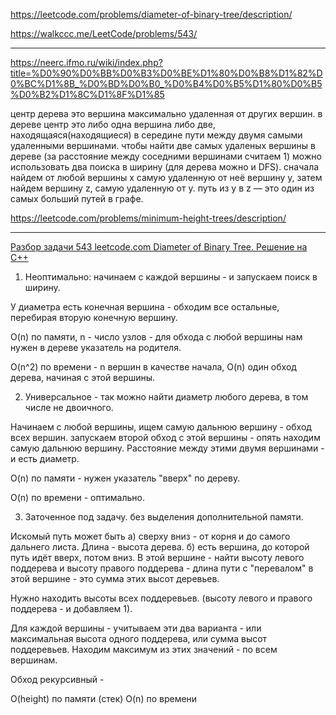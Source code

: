 https://leetcode.com/problems/diameter-of-binary-tree/description/

https://walkccc.me/LeetCode/problems/543/

___

https://neerc.ifmo.ru/wiki/index.php?title=%D0%90%D0%BB%D0%B3%D0%BE%D1%80%D0%B8%D1%82%D0%BC%D1%8B_%D0%BD%D0%B0_%D0%B4%D0%B5%D1%80%D0%B5%D0%B2%D1%8C%D1%8F%D1%85

центр дерева это вершина максимально удаленная от других вершин. в дереве центр это либо одна вершина либо две, находящаяся(находящиеся) в середине пути между двумя самыми удаленными вершинами. чтобы найти две самых удаленых вершины в дереве (за расстояние между соседними вершинами считаем 1) можно использовать два поиска в ширину (для дерева можно и DFS). сначала найдем от любой вершины x самую удаленную от неё вершину y, затем найдем вершину z, самую удаленную от y. путь из y в z — это один из самых больший путей в графе.

https://leetcode.com/problems/minimum-height-trees/description/

___

[Разбор задачи 543 leetcode.com Diameter of Binary Tree. Решение на C++](https://www.youtube.com/watch?v=wtbQc9Myi_Y&ab_channel=3.5%D0%B7%D0%B0%D0%B4%D0%B0%D1%87%D0%B8%D0%B2%D0%BD%D0%B5%D0%B4%D0%B5%D0%BB%D1%8E)

1. Неоптимально: начинаем с каждой вершины - и 
запускаем поиск в ширину.

У диаметра есть конечная вершина - обходим все 
остальные, перебирая вторую конечную вершину.

O(n) по памяти, n - число узлов - для обхода с любой 
вершины нам нужен в дереве указатель на родителя.

O(n^2) по времени - n вершин в качестве начала, O(n) 
один обход дерева, начиная с этой вершины.

2. Универсальное - так можно найти диаметр любого 
дерева, в том числе не двоичного.

Начинаем с любой вершины, ищем самую дальнюю вершину - 
обход всех вершин. запускаем второй обход с этой 
вершины - опять находим самую дальнюю вершину. 
Расстояние между этими двумя вершинами - и есть 
диаметр.

O(n) по памяти - нужен указатель "вверх" по дереву. 

O(n) по времени - оптимально.

3. Заточенное под задачу. без выделения дополнительной 
памяти.

Искомый путь может быть а) сверху вниз - от корня и до 
самого дальнего листа. Длина - высота дерева.
б) есть вершина, до которой путь идёт вверх, потом 
вниз. В этой вершине - найти высоту левого поддерева и 
высоту правого поддерева - длина пути с "перевалом" в 
этой вершине - это сумма этих высот деревьев.

Нужно находить высоты всех поддеревьев. (высоту левого 
и правого поддерева - и добавляем 1).

Для каждой вершины - учитываем эти два варианта - или 
максимальная высота одного поддерева, или сумма высот 
поддеревьев. Находим максимум из этих значений - по 
всем вершинам.

Обход рекурсивный -

O(height) по памяти (стек) 
O(n) по времени
